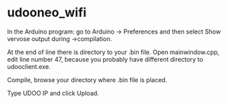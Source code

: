 # udooneo_wifi

In the Arduino program: go to Arduino -> Preferences and then select Show vervose output during ->compilation.

At the end of line there is directory to your .bin file. Open mainwindow.cpp, edit line number 47,
because you probably have different directory to udooclient.exe. 

Compile, browse your directory where .bin file is placed. 

Type UDOO IP and click Upload.

